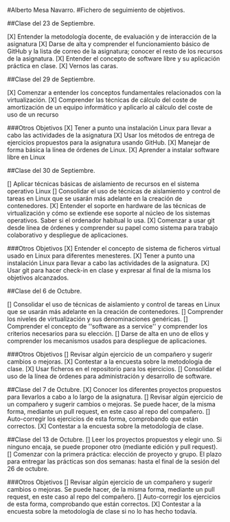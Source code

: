 
#Alberto Mesa Navarro.
#Fichero de seguimiento de objetivos.

##Clase del 23 de Septiembre.

[X] Entender la metodología docente, de evaluación y de interacción de la asignatura
[X] Darse de alta y comprender el funcionamiento básico de GitHub y la lista de correo de la asignatura; conocer el resto de los recursos de la asignatura.
[X] Entender el concepto de software libre y su aplicación práctica en clase.
[X] Vernos las caras.

##Clase del 29 de Septiembre.

[X] Comenzar a entender los conceptos fundamentales relacionados con la virtualización.
[X] Comprender las técnicas de cálculo del coste de amortización de un equipo informático y aplicarlo al cálculo del coste de uso de un recurso

###Otros Objetivos
[X] Tener a punto una instalación Linux para llevar a cabo las actividades de la asignatura
[X]  Usar los métodos de entrega de ejercicios propuestos para la asignatura usando GitHub.
[X]  Manejar de forma básica la línea de órdenes de Linux.
[X] Aprender a instalar software libre en Linux

##Clase del 30 de Septiembre.

[]  Aplicar técnicas básicas de aislamiento de recursos en el sistema operativo Linux
[]  Consolidar el uso de técnicas de aislamiento y control de tareas en Linux que se usarán más adelante en la creación de contenedores.
[X]  Entender el soporte en hardware de las técnicas de virtualización y cómo se extiende ese soporte al núcleo de los sistemas operativos. Saber si el ordenador habitual lo usa.
[X]  Comenzar a usar git desde línea de órdenes y comprender su papel como sistema para trabajo colaborativo y despliegue de aplicaciones.

###Otros Objetivos
[X] Entender el concepto de sistema de ficheros virtual usado en Linux para diferentes menesteres.
[X] Tener a punto una instalación Linux para llevar a cabo las actividades de la asignatura.
[X]  Usar git para hacer check-in en clase y expresar al final de la misma los objetivos alcanzados.

##Clase del 6 de Octubre.

[]  Consolidar el uso de técnicas de aislamiento y control de tareas en Linux que se usarán más adelante en la creación de contenedores.
[]  Comprender los niveles de virtualización y sus denominaciones genéricas.
[]  Comprender el concepto de ''software as a service'' y comprender los criterios necesarios para su elección.
[]  Darse de alta en uno de ellos y comprender los mecanismos usados para despliegue de aplicaciones.

###Otros Objetivos
[]  Revisar algún ejercicio de un compañero y sugerir cambios o mejoras.
[X]  Contestar a la encuesta sobre la metodología de clase.
[X]  Usar ficheros en el repositorio para los ejercicios.
[]  Consolidar el uso de la línea de órdenes para administración y desarrollo de software.

##Clase del 7 de Octubre.
[X]  Conocer los diferentes proyectos propuestos para llevarlos a cabo a lo largo de la asignatura.
[]  Revisar algún ejercicio de un compañero y sugerir cambios o mejoras. Se puede hacer, de la misma forma, mediante un pull   request, en este caso al repo del compañero.
[]  Auto-corregir los ejercicios de esta forma, comprobando que están correctos.
[X] Contestar a la encuesta sobre la metodología de clase.

##Clase del 13 de Octubre.
[]  Leer los proyectos propuestos y elegir uno. Si ninguno encaja, se puede proponer otro (mediante edición y pull request).
[]  Comenzar con la primera práctica: elección de proyecto y grupo. El plazo para entregar las prácticas son dos semanas: hasta el     final de la sesión del 26 de octubre.

###Otros Objetivos
[]  Revisar algún ejercicio de un compañero y sugerir cambios o mejoras. Se puede hacer, de la misma forma, mediante un pull     request, en este caso al repo del compañero.
[]  Auto-corregir los ejercicios de esta forma, comprobando que están correctos.
[X]  Contestar a la encuesta sobre la metodología de clase si no lo has hecho todavía.
